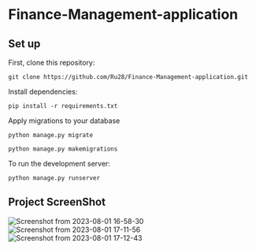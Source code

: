 # Finance-Management-application

## Set up

First, clone this repository:
```
git clone https://github.com/Ru28/Finance-Management-application.git
```

Install dependencies:
```
pip install -r requirements.txt
```

Apply migrations to your database
```
python manage.py migrate
```

```
python manage.py makemigrations
```
To run the development server:
```
python manage.py runserver
```

## Project ScreenShot

![Screenshot from 2023-08-01 16-58-30](https://github.com/Ru28/Finance-Management-application/assets/54779977/0f4593b0-8fbb-4844-a3ca-91466259ab17)
![Screenshot from 2023-08-01 17-11-56](https://github.com/Ru28/Finance-Management-application/assets/54779977/80391ce1-849c-4798-aa59-fc3c8687049e)
![Screenshot from 2023-08-01 17-12-43](https://github.com/Ru28/Finance-Management-application/assets/54779977/365aa5e9-d458-4ef2-87c4-b30fefe812c4)
